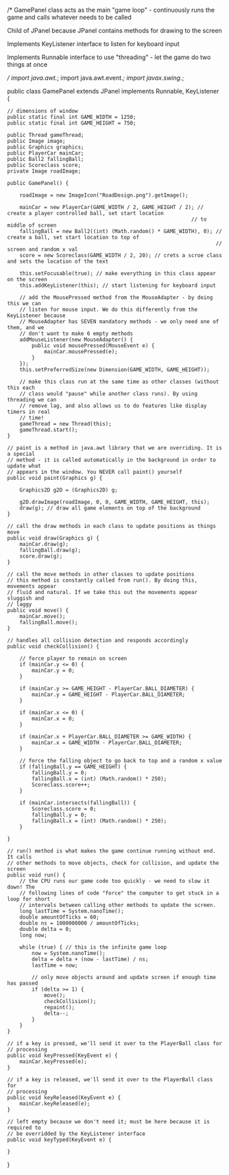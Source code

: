
/* GamePanel class acts as the main "game loop" - continuously runs the game and calls whatever needs to be called

Child of JPanel because JPanel contains methods for drawing to the screen

Implements KeyListener interface to listen for keyboard input

Implements Runnable interface to use "threading" - let the game do two things at once

*/
import java.awt.*;
import java.awt.event.*;
import javax.swing.*;

public class GamePanel extends JPanel implements Runnable, KeyListener {

	// dimensions of window
	public static final int GAME_WIDTH = 1250;
	public static final int GAME_HEIGHT = 750;

	public Thread gameThread;
	public Image image;
	public Graphics graphics;
	public PlayerCar mainCar;
	public Ball2 fallingBall;
	public Scoreclass score;
	private Image roadImage;
	
	public GamePanel() {

		roadImage = new ImageIcon("RoadDesign.png").getImage();

		mainCar = new PlayerCar(GAME_WIDTH / 2, GAME_HEIGHT / 2); // create a player controlled ball, set start location
																// to middle of screen
		fallingBall = new Ball2((int) (Math.random() * GAME_WIDTH), 0); // create a ball, set start location to top of
																		// screen and random x val
		score = new Scoreclass(GAME_WIDTH / 2, 20); // crets a scroe class and sets the location of the text

		this.setFocusable(true); // make everything in this class appear on the screen
		this.addKeyListener(this); // start listening for keyboard input

		// add the MousePressed method from the MouseAdapter - by doing this we can
		// listen for mouse input. We do this differently from the KeyListener because
		// MouseAdapter has SEVEN mandatory methods - we only need one of them, and we
		// don't want to make 6 empty methods
		addMouseListener(new MouseAdapter() {
			public void mousePressed(MouseEvent e) {
				mainCar.mousePressed(e);
			}
		});
		this.setPreferredSize(new Dimension(GAME_WIDTH, GAME_HEIGHT));

		// make this class run at the same time as other classes (without this each
		// class would "pause" while another class runs). By using threading we can
		// remove lag, and also allows us to do features like display timers in real
		// time!
		gameThread = new Thread(this);
		gameThread.start();
	}

	// paint is a method in java.awt library that we are overriding. It is a special
	// method - it is called automatically in the background in order to update what
	// appears in the window. You NEVER call paint() yourself
	public void paint(Graphics g) {	
		
		Graphics2D g2D = (Graphics2D) g;
		
		g2D.drawImage(roadImage, 0, 0, GAME_WIDTH, GAME_HEIGHT, this);
		draw(g); // draw all game elements on top of the background
	}

	// call the draw methods in each class to update positions as things move
	public void draw(Graphics g) {
		mainCar.draw(g);
		fallingBall.draw(g);
		score.draw(g);
	}

	// call the move methods in other classes to update positions
	// this method is constantly called from run(). By doing this, movements appear
	// fluid and natural. If we take this out the movements appear sluggish and
	// laggy
	public void move() {
		mainCar.move();
		fallingBall.move();
	}

	// handles all collision detection and responds accordingly
	public void checkCollision() {

		// force player to remain on screen
		if (mainCar.y <= 0) {
			mainCar.y = 0;
		}

		if (mainCar.y >= GAME_HEIGHT - PlayerCar.BALL_DIAMETER) {
			mainCar.y = GAME_HEIGHT - PlayerCar.BALL_DIAMETER;
		}

		if (mainCar.x <= 0) {
			mainCar.x = 0;
		}

		if (mainCar.x + PlayerCar.BALL_DIAMETER >= GAME_WIDTH) {
			mainCar.x = GAME_WIDTH - PlayerCar.BALL_DIAMETER;
		}

		// force the falling object to go back to top and a random x value
		if (fallingBall.y == GAME_HEIGHT) {
			fallingBall.y = 0;
			fallingBall.x = (int) (Math.random() * 250);
			Scoreclass.score++;
		}

		if (mainCar.intersects(fallingBall)) {
			Scoreclass.score = 0;
			fallingBall.y = 0;
			fallingBall.x = (int) (Math.random() * 250);
		}

	}

	// run() method is what makes the game continue running without end. It calls
	// other methods to move objects, check for collision, and update the screen
	public void run() {
		// the CPU runs our game code too quickly - we need to slow it down! The
		// following lines of code "force" the computer to get stuck in a loop for short
		// intervals between calling other methods to update the screen.
		long lastTime = System.nanoTime();
		double amountOfTicks = 60;
		double ns = 1000000000 / amountOfTicks;
		double delta = 0;
		long now;

		while (true) { // this is the infinite game loop
			now = System.nanoTime();
			delta = delta + (now - lastTime) / ns;
			lastTime = now;

			// only move objects around and update screen if enough time has passed
			if (delta >= 1) {
				move();
				checkCollision();
				repaint();
				delta--;
			}
		}
	}

	// if a key is pressed, we'll send it over to the PlayerBall class for
	// processing
	public void keyPressed(KeyEvent e) {
		mainCar.keyPressed(e);
	}

	// if a key is released, we'll send it over to the PlayerBall class for
	// processing
	public void keyReleased(KeyEvent e) {
		mainCar.keyReleased(e);
	}

	// left empty because we don't need it; must be here because it is required to
	// be overridded by the KeyListener interface
	public void keyTyped(KeyEvent e) {

	}
}
